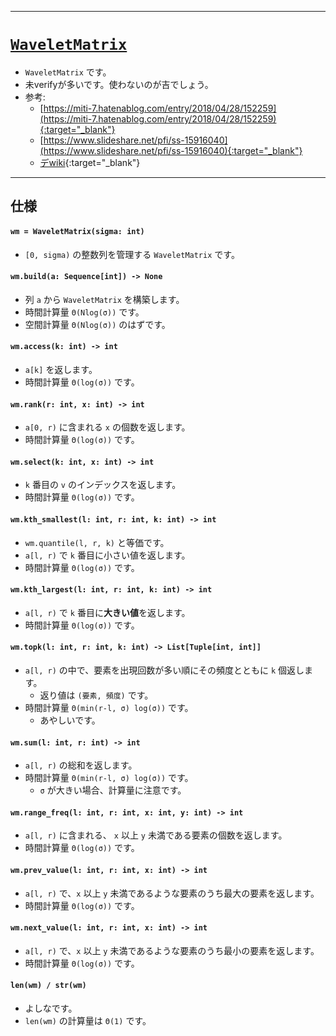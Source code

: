 ___

# [`WaveletMatrix`](https://github.com/titanium-22/Library_py/tree/main/DataStructures/WaveletMatrix/WaveletMatrix.py)

- `WaveletMatrix` です。
- 未verifyが多いです。使わないのが吉でしょう。
- 参考:
  - [https://miti-7.hatenablog.com/entry/2018/04/28/152259](https://miti-7.hatenablog.com/entry/2018/04/28/152259){:target="_blank"}
  - [https://www.slideshare.net/pfi/ss-15916040](https://www.slideshare.net/pfi/ss-15916040){:target="_blank"}
  - [デwiki](https://scrapbox.io/data-structures/Wavelet_Matrix){:target="_blank"}

_____

## 仕様

#### `wm = WaveletMatrix(sigma: int)`
- `[0, sigma)` の整数列を管理する `WaveletMatrix` です。

#### `wm.build(a: Sequence[int]) -> None`
- 列 `a` から `WaveletMatrix` を構築します。
- 時間計算量 `Θ(Nlog(σ))` です。
- 空間計算量 `Θ(Nlog(σ))` のはずです。

#### `wm.access(k: int) -> int`
- `a[k]` を返します。
- 時間計算量 `Θ(log(σ))` です。

#### `wm.rank(r: int, x: int) -> int`
- `a[0, r)` に含まれる `x` の個数を返します。
- 時間計算量 `Θ(log(σ))` です。

#### `wm.select(k: int, x: int) -> int`
- `k` 番目の `v` のインデックスを返します。
- 時間計算量 `Θ(log(σ))` です。

#### `wm.kth_smallest(l: int, r: int, k: int) -> int`
- `wm.quantile(l, r, k)` と等価です。
- `a[l, r)` で `k` 番目に小さい値を返します。
- 時間計算量 `Θ(log(σ))` です。

#### `wm.kth_largest(l: int, r: int, k: int) -> int`
- `a[l, r)` で `k` 番目に**大きい値**を返します。
- 時間計算量 `Θ(log(σ))` です。

#### `wm.topk(l: int, r: int, k: int) -> List[Tuple[int, int]]`
- `a[l, r)` の中で、要素を出現回数が多い順にその頻度とともに `k` 個返します。
  - 返り値は `(要素, 頻度)` です。
- 時間計算量 `Θ(min(r-l, σ) log(σ))` です。
  - あやしいです。

#### `wm.sum(l: int, r: int) -> int`
- `a[l, r)` の総和を返します。
- 時間計算量 `Θ(min(r-l, σ) log(σ))` です。
  - `σ` が大きい場合、計算量に注意です。

#### `wm.range_freq(l: int, r: int, x: int, y: int) -> int`
- `a[l, r)` に含まれる、 `x` 以上 `y` 未満である要素の個数を返します。
- 時間計算量 `Θ(log(σ))` です。

#### `wm.prev_value(l: int, r: int, x: int) -> int`
- `a[l, r)` で、`x` 以上 `y` 未満であるような要素のうち最大の要素を返します。
- 時間計算量 `Θ(log(σ))` です。

#### `wm.next_value(l: int, r: int, x: int) -> int`
- `a[l, r)` で、`x` 以上 `y` 未満であるような要素のうち最小の要素を返します。
- 時間計算量 `Θ(log(σ))` です。

#### `len(wm) / str(wm)`
- よしなです。
- `len(wm)` の計算量は `Θ(1)` です。
